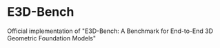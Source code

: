 # E3D-Bench
Official implementation of "E3D-Bench: A Benchmark for End-to-End 3D Geometric Foundation Models"
